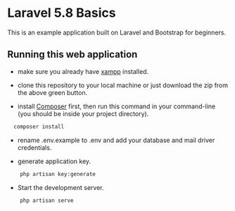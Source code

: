 # Laravel 5.8 Basics
This is an example application built on Laravel and Bootstrap for beginners.

## Running this web application

- make sure you already have [xampp](https://www.apachefriends.org/index.html) installed.

- clone this repository to your local machine or just download the zip from the above green button.

- install [Composer](https://getcomposer.org/download) first, then run this command in your command-line (you should be inside your project directory). 
```bash
  composer install
```

- rename .env.example to .env and add your database and mail driver credentials.

- generate application key.
```bash
    php artisan key:generate
```
- Start the development server.
```bash
    php artisan serve
```